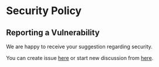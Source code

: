 # Security Policy

<!-- ## Supported Versions

Use this section to tell people about which versions of your project are
currently being supported with security updates.

| Version | Supported          |
| ------- | ------------------ |
| 0.1.4   | :white_check_mark: |
| 0.1.0   | :x:                | -->

## Reporting a Vulnerability

We are happy to receive your suggestion regarding security.

You can create issue [here](https://github.com/knovator/impler.io/issues/new) or start new discussion from [here](https://github.com/knovator/impler.io/discussions/new).

